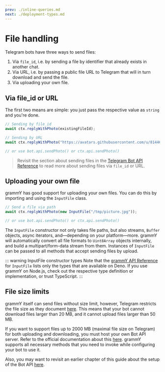 ```yaml
---
prev: ./inline-queries.md
next: ./deployment-types.md
---
```


# File handling

Telegram bots have three ways to send files:

1. Via `file_id`, i.e. by sending a file by identifier that already exists in another chat.
2. Via URL, i.e. by passing a public file URL to Telegram that will in turn download and send the file.
3. Via uploading your own file.

## Via file_id or URL

The first two means are simple: you just pass the respective value as `string` and you're done.

```ts
// Sending by file_id
await ctx.replyWithPhoto(existingFileId);

// Sending by URL
await ctx.replyWithPhoto("https://avatars.githubusercontent.com/u/81446018");

// or use bot.api.sendPhoto() or ctx.api.sendPhoto()
```

> Revisit the section about sending files in the [Telegram Bot API Reference](https://core.telegram.org/bots/api#sending-files) to read more about sending files via `file_id` or URL.

## Uploading your own file

grammY has good support for uploading your own files.
You can do this by importing and using the `InputFile` class.

```ts
// Send a file via path
await ctx.replyWithPhoto(new InputFile("/tmp/picture.jpg"));

// or use bot.api.sendPhoto() or ctx.api.sendPhoto()
```

The `InputFile` constructor not only takes file paths, but also streams, `Buffer` objects, async iterators, and—depending on your platform—more.
grammY will automatically convert all file formats to `Uint8Array` objects internally, and build a multipart/form-data stream from them.
Instances of `InputFile` can be passed to all methods that accept sending files by upload.

::: warning InputFile constructor types
Note that the [grammY API Reference](https://doc.deno.land/https/deno.land/x/grammy/mod.ts#InputFile) for `InputFile` lists only the types that are available on Deno.
If you use grammY on Node.js, check out the respective type definition or implementation, or trust TypeScript.
:::

## File size limits

grammY itself can send files without size limit, however, Telegram restricts the file size as they document [here](https://core.telegram.org/bots/api#sending-files).
This means that your bot cannot download files larger than 20 MB, and it cannot upload files larger than 50 MB.

If you want to support files up to 2000 MB (maximal file size on Telegram) for both uploading and downloading, you must host your own Bot API server.
Refer to the official documentation about this [here](https://core.telegram.org/bots/api#using-a-local-bot-api-server).
grammY supports all necessary methods that you need to invoke while configuring your bot to use it.

Also, you may want to revisit an earlier chapter of this guide about the setup of the Bot API [here](./api.html).
